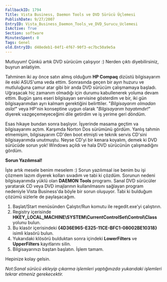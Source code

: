 ```yaml
---
FallbackID: 1794
Title: Vista Business, Daemon Tools ve DVD Sürücü Üçlemesi
PublishDate: 9/27/2007
EntryID: Vista_Business_Daemon_Tools_ve_DVD_Surucu_Uclemesi
IsActive: True
Section: software
MinutesSpent: 0
Tags: Genel
old.EntryID: d48edeb1-04f1-4f67-90f3-ec7bc50a9e5a
---
```

Mutluyum! Çünkü artık DVD sürücüm çalışıyor :) Nerden çıktı
diyebilirsiniz, buyrun anlatiyim.

Tahminen iki ay önce satın almış olduğum **HP Compaq** dizüstü
bilgisayarım ile eski ASUS'uma veda ettim. Sonrasında geçen bir ayın
huzuru ve mutluluğuna çamur atar gibi bir anda DVD sürücüm çalışmamaya
başladı. Uğraşacak hiç zamanım olmadığı için durumu kabullenerek yoluma
devam ettim. Bugün şans eseri bilgisayarı servisine gösterdim ve bir,
iki gün bilgisayarımdan ayrı kalmam gerektiğini belirttiler.
"*Bilgisayarım olmadan asla!*" veya HP'nin konseptine uygun olarak
"*Bilgisayarım hayatımdır!*" diyerek vazgeçemeyeceğimi dile getirdim ve
iş yerime geri döndüm.

Esas hikaye bundan sonra başlıyor. İşyerinde masama geçtim va
bilgisayarımı açtım. Karşımda Norton Dos sürümünü gördüm. Yanlış tahmin
etmemişim, bilgisayarım CD'den boot etmişti ve teknik servis CD'sini
bilgisayarımda unutmuştu. Neyse CD'yi bir kenara koyalım, demek ki DVD
sürücüde sorun yok! Windows açıldı ve hala DVD sürücünün çalışmadığını
gördüm.

**Sorun Yazılımsal!**

İşte artık mesele benim meselem :) Sorun yazılımsal ise benim bu işi
çözmem lazım diyerek kolları sıvadım ve tabi ki çözdüm. Sorunun nedeni
bilgisayarımda yüklü olan **DAEMON Tools** programı. Sanal DVD sürücüler
yaratarak CD veya DVD imajlarının kullanılmasını sağlayan program
nedeniyle Vista Business'da böyle bir sorun oluşuyor. Tabi ki bulduğum
çözümü sizlerle de paylaşacağım.

1.  Başlat/Start menüsünden Çalıştır/Run komutu ile regedit.exe'yi
    çalıştırın.
2.  Registry içerisinde
    **HKEY\_LOCAL\_MACHINE\\SYSTEM\\CurrentControlSet\\Control\\Class**
    yolunu bulun.
3.  Bu klasör içerisindeki **{4D36E965-E325-11CE-BFC1-08002BE10318}**
    isimli klasörü bulun.
4.  Yukarıdaki klösörü bulduktan sonra içindeki **LowerFilters** ve
    **UpperFilters** kayıtlarını silin.
5.  Bilgisayarınızı baştan başlatın. İşlem tamam.

Hepinize kolay gelsin.

*Not:Sanal sürücü ekleyip çıkarma işlemleri yaptığınızda yukarıdaki
işlemleri tekrar etmeniz gerekecektir.*


